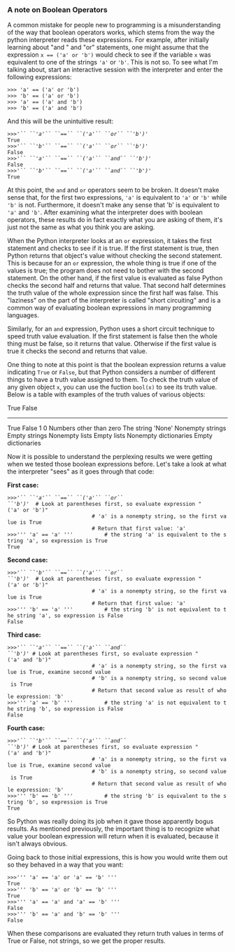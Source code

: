 ### A note on Boolean Operators

A common mistake for people new to programming is a misunderstanding of
the way that boolean operators works, which stems from the way the
python interpreter reads these expressions. For example, after initially
learning about \"and \" and \"or\" statements, one might assume that the
expression `x == ('a' or 'b')` would check to see if the variable `x`
was equivalent to one of the strings `'a'` or `'b'`. This is not so. To
see what I\'m talking about, start an interactive session with the
interpreter and enter the following expressions:

`>>> 'a' == ('a' or 'b')`\
`>>> 'b' == ('a' or 'b')`\
`>>> 'a' == ('a' and 'b')`\
`>>> 'b' == ('a' and 'b')`

And this will be the unintuitive result:

`>>>`*`'`` ``'a'`` ``==`` ``('a'`` ``or`` ``'b')`*`'`\
`True`\
`>>>`*`'`` ``'b'`` ``==`` ``('a'`` ``or`` ``'b')`*`'`\
`False`\
`>>>`*`'`` ``'a'`` ``==`` ``('a'`` ``and`` ``'b')`*`'`\
`False `\
`>>>`*`'`` ``'b'`` ``==`` ``('a'`` ``and`` ``'b')`*`'`\
`True`

At this point, the `and` and `or` operators seem to be broken. It
doesn\'t make sense that, for the first two expressions, `'a'` is
equivalent to `'a'` or `'b'` while `'b'` is not. Furthermore, it
doesn\'t make any sense that \'b\' is equivalent to `'a'` and `'b'`.
After examining what the interpreter does with boolean operators, these
results do in fact exactly what you are asking of them, it\'s just not
the same as what you think you are asking.

When the Python interpreter looks at an `or` expression, it takes the
first statement and checks to see if it is true. If the first statement
is true, then Python returns that object\'s value without checking the
second statement. This is because for an `or` expression, the whole
thing is true if one of the values is true; the program does not need to
bother with the second statement. On the other hand, if the first value
is evaluated as false Python checks the second half and returns that
value. That second half determines the truth value of the whole
expression since the first half was false. This \"laziness\" on the part
of the interpreter is called \"short circuiting\" and is a common way of
evaluating boolean expressions in many programming languages.

Similarly, for an `and` expression, Python uses a short circuit
technique to speed truth value evaluation. If the first statement is
false then the whole thing must be false, so it returns that value.
Otherwise if the first value is true it checks the second and returns
that value.

One thing to note at this point is that the boolean expression returns a
value indicating `True` or `False`, but that Python considers a number
of different things to have a truth value assigned to them. To check the
truth value of any given object `x`, you can use the fuction `bool(x)`
to see its truth value. Below is a table with examples of the truth
values of various objects:

  True                      False
  ------------------------- ---------------------
  True                      False
  1                         0
  Numbers other than zero   The string \'None\'
  Nonempty strings          Empty strings
  Nonempty lists            Empty lists
  Nonempty dictionaries     Empty dictionaries

Now it is possible to understand the perplexing results we were getting
when we tested those boolean expressions before. Let\'s take a look at
what the interpreter \"sees\" as it goes through that code:

**First case:**

`>>>`*`'`` ``'a'`` ``==`` ``('a'`` ``or`` ``'b')`*`'  # Look at parentheses first, so evaluate expression "('a' or 'b')"`\
`                           # 'a' is a nonempty string, so the first value is True`\
`                           # Return that first value: 'a'`\
`>>>''' 'a' == 'a' '''          # the string 'a' is equivalent to the string 'a', so expression is True`\
`True`

**Second case:**

`>>>`*`'`` ``'b'`` ``==`` ``('a'`` ``or`` ``'b')`*`'  # Look at parentheses first, so evaluate expression "('a' or 'b')"`\
`                           # 'a' is a nonempty string, so the first value is True`\
`                           # Return that first value: 'a'`\
`>>>''' 'b' == 'a' '''          # the string 'b' is not equivalent to the string 'a', so expression is False`\
`False `

**Third case:**

`>>>`*`'`` ``'a'`` ``==`` ``('a'`` ``and`` ``'b')`*`' # Look at parentheses first, so evaluate expression "('a' and 'b')"`\
`                           # 'a' is a nonempty string, so the first value is True, examine second value`\
`                           # 'b' is a nonempty string, so second value is True`\
`                           # Return that second value as result of whole expression: 'b'`\
`>>>''' 'a' == 'b' '''          # the string 'a' is not equivalent to the string 'b', so expression is False`\
`False`

**Fourth case:**

`>>>`*`'`` ``'b'`` ``==`` ``('a'`` ``and`` ``'b')`*`' # Look at parentheses first, so evaluate expression "('a' and 'b')"`\
`                           # 'a' is a nonempty string, so the first value is True, examine second value`\
`                           # 'b' is a nonempty string, so second value is True`\
`                           # Return that second value as result of whole expression: 'b'`\
`>>>''' 'b' == 'b' '''          # the string 'b' is equivalent to the string 'b', so expression is True`\
`True `

So Python was really doing its job when it gave those apparently bogus
results. As mentioned previously, the important thing is to recognize
what value your boolean expression will return when it is evaluated,
because it isn\'t always obvious.

Going back to those initial expressions, this is how you would write
them out so they behaved in a way that you want:

`>>>''' 'a' == 'a' or 'a' == 'b' '''`\
`True`\
`>>>''' 'b' == 'a' or 'b' == 'b' '''`\
`True`\
`>>>''' 'a' == 'a' and 'a' == 'b' '''`\
`False`\
`>>>''' 'b' == 'a' and 'b' == 'b' '''`\
`False`

When these comparisons are evaluated they return truth values in terms
of True or False, not strings, so we get the proper results.

